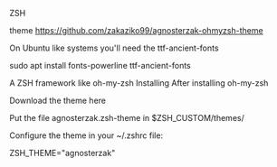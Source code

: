 ZSH



theme
https://github.com/zakaziko99/agnosterzak-ohmyzsh-theme


On Ubuntu like systems you'll need the ttf-ancient-fonts

sudo apt install fonts-powerline ttf-ancient-fonts

A ZSH framework like oh-my-zsh
Installing
After installing oh-my-zsh

Download the theme here

Put the file agnosterzak.zsh-theme in $ZSH_CUSTOM/themes/

Configure the theme in your ~/.zshrc file:

ZSH_THEME="agnosterzak"


